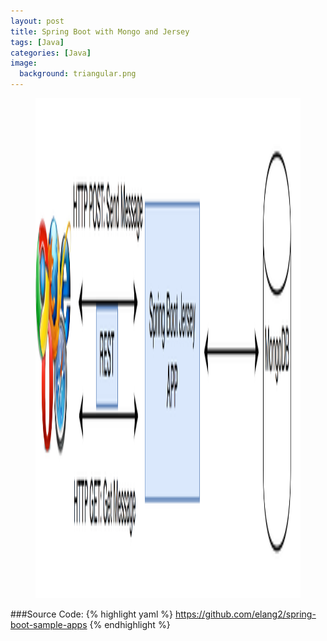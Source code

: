 ```yaml
---
layout: post
title: Spring Boot with Mongo and Jersey
tags: [Java]
categories: [Java]
image:
  background: triangular.png
---
```


<figure class="half center">
	<img src="/images/spring-boot/boot-jersey-mongo.png" height="800px"></img>
</figure>

###Source Code: 
{% highlight yaml %}
https://github.com/elang2/spring-boot-sample-apps
{% endhighlight %}